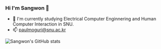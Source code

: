 ### Hi I'm Sangwon 👋
- 🌱 I'm currently studying Electrical Computer Enginnering and Human Computer Interaction in SNU.
- 📫 paulmoguri@snu.ac.kr

![Sangwon's GitHub stats](https://github-readme-stats.vercel.app/api?username=sangwonme&show_icons=true&theme=vue)

<!--
**sangwonme/sangwonme** is a ✨ _special_ ✨ repository because its `README.md` (this file) appears on your GitHub profile.
[![Top Langs](https://github-readme-stats.vercel.app/api/top-langs/?username=sangwonme&layout=compact&theme=vue&langs_count=5)](https://github.com/anuraghazra/github-readme-stats)

Here are some ideas to get you started:

- 🔭 I’m currently working on ...
- 🌱 I’m currently learning ...
- 👯 I’m looking to collaborate on ...
- 🤔 I’m looking for help with ...
- 💬 Ask me about ...
- 📫 How to reach me: ...
- 😄 Pronouns: ...
- ⚡ Fun fact: ...
-->
